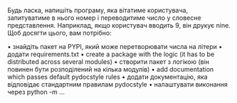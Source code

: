 Будь ласка, напишіть програму, яка вітатиме користувача,
запитуватиме в нього номер і переводитиме число у словесне представлення. 
Наприклад, якщо користувач вводить 9, він друкує nine. Щоб досягти цього, вам потрібно:

• знайдіть пакет на PYPI, який може перетворювати числа на літери
• додати requirements.txt
• create a package with the logic (it has to be distributed across several modules)
• створити пакет з логікою (він повинен бути розподілений на кілька модулів)
• add documentation which passes default pydocstyle rules
• додати документацію, яка відповідає стандартним правилам pydocstyle
• налаштувати виконання через python -m ...
